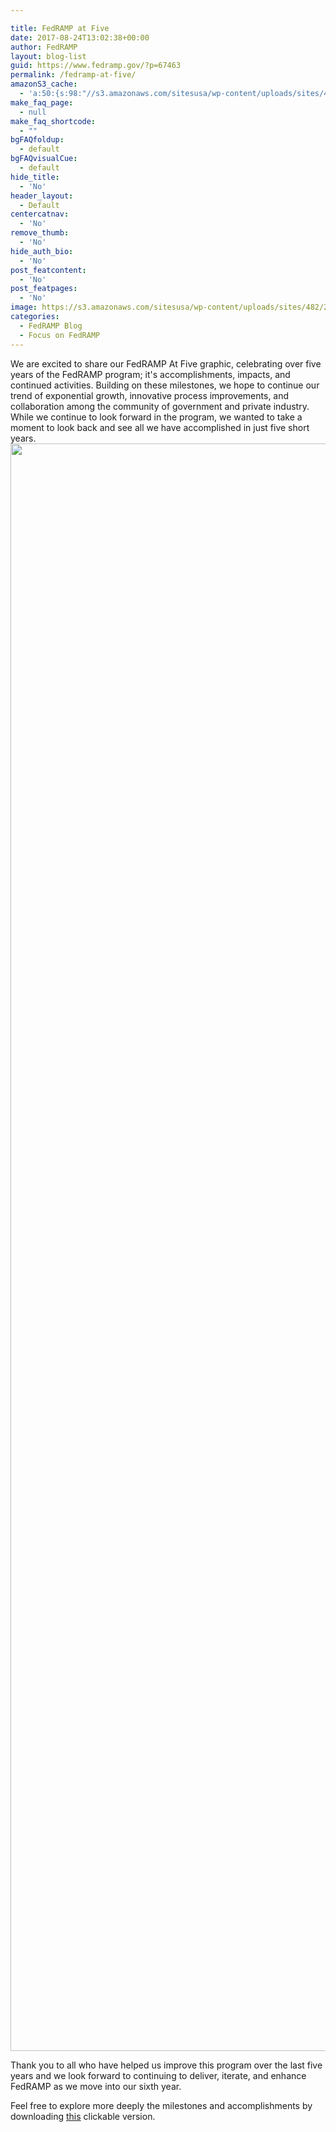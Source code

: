 ```yaml
---

title: FedRAMP at Five
date: 2017-08-24T13:02:38+00:00
author: FedRAMP
layout: blog-list
guid: https://www.fedramp.gov/?p=67463
permalink: /fedramp-at-five/
amazonS3_cache:
  - 'a:50:{s:98:"//s3.amazonaws.com/sitesusa/wp-content/uploads/sites/482/2017/08/FedRAMP-5-year-timeline_FINAL.jpg";s:5:"67464";s:65:"//www.fedramp.gov/files/2017/08/FedRAMP-5-year-timeline_FINAL.jpg";s:5:"67464";s:98:"//s3.amazonaws.com/sitesusa/wp-content/uploads/sites/482/2017/08/FedRAMP-5-year-timeline_FINAL.pdf";s:5:"67466";s:65:"//www.fedramp.gov/files/2017/08/FedRAMP-5-year-timeline_FINAL.pdf";s:5:"67466";s:100:"//s3.amazonaws.com/sitesusa/wp-content/uploads/sites/482/2017/08/FedRAMP-5-year-timeline_FINAL-1.jpg";s:5:"67471";s:67:"//www.fedramp.gov/files/2017/08/FedRAMP-5-year-timeline_FINAL-1.jpg";s:5:"67471";s:74:"//s3.amazonaws.com/sitesusa/wp-content/uploads/sites/482/2017/08/FR5yr.pdf";s:5:"67470";s:41:"//www.fedramp.gov/files/2017/08/FR5yr.pdf";s:5:"67470";s:99:"//www.fedramp.gov/files/2016/06/FedRAMP-Requirements-for-Obtaining-In-Process-Designation_FINAL.pdf";i:67446;s:132:"//s3.amazonaws.com/sitesusa/wp-content/uploads/sites/482/2016/06/FedRAMP-Requirements-for-Obtaining-In-Process-Designation_FINAL.pdf";i:67446;s:88:"//www.fedramp.gov/files/2016/06/FedRAMP-JAB-PATO-Prioritization-Criteria-11102016-21.pdf";i:67047;s:121:"//s3.amazonaws.com/sitesusa/wp-content/uploads/sites/482/2016/06/FedRAMP-JAB-PATO-Prioritization-Criteria-11102016-21.pdf";i:67047;s:64:"//www.fedramp.gov/files/2016/06/JAB-Prioritization-Guidance1.pdf";i:67290;s:97:"//s3.amazonaws.com/sitesusa/wp-content/uploads/sites/482/2016/06/JAB-Prioritization-Guidance1.pdf";i:67290;s:56:"//www.fedramp.gov/files/2017/06/FedRAMP-Connect-Logo.png";i:67309;s:89:"//s3.amazonaws.com/sitesusa/wp-content/uploads/sites/482/2017/06/FedRAMP-Connect-Logo.png";i:67309;s:77:"//www.fedramp.gov/files/2016/06/CSP-JAB-P-ATO-Roles-and-Responsibilites-1.pdf";i:66905;s:110:"//s3.amazonaws.com/sitesusa/wp-content/uploads/sites/482/2016/06/CSP-JAB-P-ATO-Roles-and-Responsibilites-1.pdf";i:66905;s:73:"//www.fedramp.gov/files/2016/04/FedRAMP-Moderate-RAR-Template-v1.2-3.docx";i:67012;s:106:"//s3.amazonaws.com/sitesusa/wp-content/uploads/sites/482/2016/04/FedRAMP-Moderate-RAR-Template-v1.2-3.docx";i:67012;s:73:"//www.fedramp.gov/files/2017/08/FedRAMP_JAB-authorization-process_v-2.png";i:67426;s:106:"//s3.amazonaws.com/sitesusa/wp-content/uploads/sites/482/2017/08/FedRAMP_JAB-authorization-process_v-2.png";i:67426;s:87:"//www.fedramp.gov/files/2017/07/FedRAMP-icon_and_cover-for-templates_04262017_V1-46.png";i:67353;s:120:"//s3.amazonaws.com/sitesusa/wp-content/uploads/sites/482/2017/07/FedRAMP-icon_and_cover-for-templates_04262017_V1-46.png";i:67353;s:72:"//www.fedramp.gov/files/2017/07/Screen-Shot-2017-07-13-at-5.16.41-PM.png";i:67330;s:105:"//s3.amazonaws.com/sitesusa/wp-content/uploads/sites/482/2017/07/Screen-Shot-2017-07-13-at-5.16.41-PM.png";i:67330;s:73:"//www.fedramp.gov/files/2017/06/Screen-Shot-2017-06-27-at-12.07.14-PM.png";i:67257;s:106:"//s3.amazonaws.com/sitesusa/wp-content/uploads/sites/482/2017/06/Screen-Shot-2017-06-27-at-12.07.14-PM.png";i:67257;s:71:"//www.fedramp.gov/files/2016/06/FedRAMP-Branding-Guidance_June-2017.pdf";i:67008;s:104:"//s3.amazonaws.com/sitesusa/wp-content/uploads/sites/482/2016/06/FedRAMP-Branding-Guidance_June-2017.pdf";i:67008;s:72:"//www.fedramp.gov/files/2017/06/Screen-Shot-2017-06-07-at-9.13.52-AM.png";i:67126;s:105:"//s3.amazonaws.com/sitesusa/wp-content/uploads/sites/482/2017/06/Screen-Shot-2017-06-07-at-9.13.52-AM.png";i:67126;s:79:"//www.fedramp.gov/files/2016/06/3PAO-JAB-P-ATO-Roles-and-Responsibilities-1.pdf";i:66906;s:112:"//s3.amazonaws.com/sitesusa/wp-content/uploads/sites/482/2016/06/3PAO-JAB-P-ATO-Roles-and-Responsibilities-1.pdf";i:66906;s:83:"//www.fedramp.gov/files/2016/06/FedRAMP-Business-Case-Form_Interactive_161121v2.pdf";i:66151;s:116:"//s3.amazonaws.com/sitesusa/wp-content/uploads/sites/482/2016/06/FedRAMP-Business-Case-Form_Interactive_161121v2.pdf";i:66151;s:71:"//www.fedramp.gov/files/2016/04/FedRAMP-Moderate-RAR-Template-v1.2.docx";i:66715;s:104:"//s3.amazonaws.com/sitesusa/wp-content/uploads/sites/482/2016/04/FedRAMP-Moderate-RAR-Template-v1.2.docx";i:66715;s:67:"//www.fedramp.gov/files/2017/04/FedRAMP-High-RAR-Template-v1.0.docx";i:66794;s:100:"//s3.amazonaws.com/sitesusa/wp-content/uploads/sites/482/2017/04/FedRAMP-High-RAR-Template-v1.0.docx";i:66794;s:78:"//www.fedramp.gov/files/2016/06/FedRAMP-RAR_A-guide-for-3PAO_02152017_V4-1.pdf";i:66851;s:111:"//s3.amazonaws.com/sitesusa/wp-content/uploads/sites/482/2016/06/FedRAMP-RAR_A-guide-for-3PAO_02152017_V4-1.pdf";i:66851;s:72:"//www.fedramp.gov/files/2017/04/Screen-Shot-2017-04-20-at-5.49.46-AM.png";i:66839;s:105:"//s3.amazonaws.com/sitesusa/wp-content/uploads/sites/482/2017/04/Screen-Shot-2017-04-20-at-5.49.46-AM.png";i:66839;s:80:"//www.fedramp.gov/files/2017/02/FedRAMP-New-Service-Onboarding-Request-V2.0.docx";i:66635;s:113:"//s3.amazonaws.com/sitesusa/wp-content/uploads/sites/482/2017/02/FedRAMP-New-Service-Onboarding-Request-V2.0.docx";i:66635;s:73:"//www.fedramp.gov/files/2017/02/Screen-Shot-2017-02-16-at-12.54.21-PM.png";i:66552;s:106:"//s3.amazonaws.com/sitesusa/wp-content/uploads/sites/482/2017/02/Screen-Shot-2017-02-16-at-12.54.21-PM.png";i:66552;s:72:"//www.fedramp.gov/files/2017/02/Screen-Shot-2017-02-16-at-2.56.26-PM.png";i:66590;s:105:"//s3.amazonaws.com/sitesusa/wp-content/uploads/sites/482/2017/02/Screen-Shot-2017-02-16-at-2.56.26-PM.png";i:66590;}'
make_faq_page:
  - null
make_faq_shortcode:
  - ""
bgFAQfoldup:
  - default
bgFAQvisualCue:
  - default
hide_title:
  - 'No'
header_layout:
  - Default
centercatnav:
  - 'No'
remove_thumb:
  - 'No'
hide_auth_bio:
  - 'No'
post_featcontent:
  - 'No'
post_featpages:
  - 'No'
image: https://s3.amazonaws.com/sitesusa/wp-content/uploads/sites/482/2017/08/Screen-Shot-2017-08-24-at-12.56.38-PM.png
categories:
  - FedRAMP Blog
  - Focus on FedRAMP
---
```

We are excited to share our FedRAMP At Five graphic, celebrating over five years of the FedRAMP program; it's accomplishments, impacts, and continued activities. Building on these milestones, we hope to continue our trend of exponential growth, innovative process improvements, and collaboration among the community of government and private industry. While we continue to look forward in the program, we wanted to take a moment to look back and see all we have accomplished in just five short years.  [<img class="size-full wp-image-67471 aligncenter" src="https://s3.amazonaws.com/sitesusa/wp-content/uploads/sites/482/2017/08/FedRAMP-5-year-timeline_FINAL-1.jpg" alt="" width="800" height="2572" />](https://s3.amazonaws.com/sitesusa/wp-content/uploads/sites/482/2017/08/FedRAMP-5-year-timeline_FINAL-1.jpg)

Thank you to all who have helped us improve this program over the last five years and we look forward to continuing to deliver, iterate, and enhance FedRAMP as we move into our sixth year.

Feel free to explore more deeply the milestones and accomplishments by downloading <a href="https://s3.amazonaws.com/sitesusa/wp-content/uploads/sites/482/2017/08/FR5yr.pdf">this</a> clickable version.